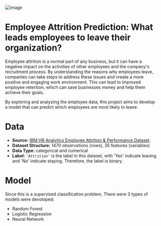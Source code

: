 ![image](https://github.com/NadAAaHH/Employee-attrition-prediction/assets/37195258/348fc4ae-6f6c-48c5-8ca9-fcc4d1968d44)

# Employee Attrition Prediction: What leads employees to leave their organization?
Employee attrition is a normal part of any business, but it can have a negative impact on the activities of other employees and the company's recruitment process. By understanding the reasons why employees leave, companies can take steps to address these issues and create a more positive and engaging work environment. This can lead to improved employee retention, which can save businesses money and help them achieve their goals.

By exploring and analyzing the employee data, this project aims to develop a model that can predict which employees are most likely to leave.

# Data
* **Source:** [IBM HR Analytics Employee Attrition & Performance Dataset](https://www.kaggle.com/datasets/pavansubhasht/ibm-hr-analytics-attrition-dataset).
* **Dataset Structure:** 1470 observations (rows), 35 features (variables)
* **Data Type:** categorical and numerical
* **Label:** <code>'Attrition'</code> is the label in this dataset, with 'Yes' indicate leaving and 'No' indicate staying. Therefore, the label is binary.


# Model
Since this is a supervised classification problem, There were 3 types of models were devoloped:
* Random Forest
* Logistic Regression
* Neural Network
